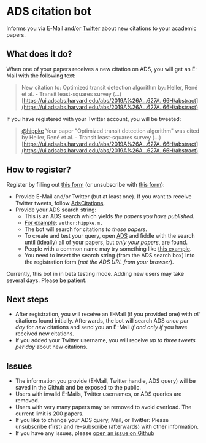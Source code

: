 ADS citation bot
====================
Informs you via E-Mail and/or [Twitter](https://twitter.com/AdsCitations) about new citations to your academic papers.

## What does it do?
When one of your papers receives a new citation on ADS, you will get an E-Mail with the following text:

> New citation to:
Optimized transit detection algorithm
by: Heller, René et al. - Transit least-squares survey (...)
[https://ui.adsabs.harvard.edu/abs/2019A%26A...627A..66H/abstract](https://ui.adsabs.harvard.edu/abs/2019A%26A...627A..66H/abstract)


If you have registered with your Twitter account, you will be tweeted:

> [@hippke](https://twitter.com/hippke) Your paper "Optimized transit detection algorithm" 
was cited by Heller, René et al. - Transit least-squares survey (...) 
[https://ui.adsabs.harvard.edu/abs/2019A%26A...627A..66H/abstract](https://ui.adsabs.harvard.edu/abs/2019A%26A...627A..66H/abstract)

## How to register?
Register by filling out [this form](https://docs.google.com/forms/d/e/1FAIpQLSejpaPLTVaI3KZZcgvPGBLwmkn26yMX5MpGwf9kQINzGC8Olw/viewform?vc=0&c=0&w=1) (or unsubscribe with [this form](https://docs.google.com/forms/d/e/1FAIpQLScYMA3eXCcZ0J2GF7DwLSFKfWPnqBkQ6vrkYWm9dHk0sD5-Pw/viewform?vc=0&c=0&w=1&usp=mail_form_link)):
- Provide E-Mail and/or Twitter (but at least one). If you want to receive Twitter tweets, follow [AdsCitations](https://twitter.com/AdsCitations).
- Provide your ADS search string:
  - This is an ADS search which yields *the papers you have published*.
  - [For example](https://ui.adsabs.harvard.edu/search/q=%20author%3A%22hippke%2Cm.%22&sort=date%20desc%2C%20bibcode%20desc&p_=0): `author:hippke,m.`
  - The bot will search for citations *to these papers*.
  - To create and test your query, open [ADS](https://ui.adsabs.harvard.edu/) and fiddle with the search until (ideally) all of your papers, but *only your papers*, are found.
  - People with a common name may try something like [this example](https://ui.adsabs.harvard.edu/search/q=author%3A(%22Heller%2C%20R%22)%20AND%20NOT%20author%3A%22Sarkar%2C%20S%22%20AND%20NOT%20author%3A%22Abdou%2C%20Y%22%20AND%20pubdate%3A%5B2009-01%20TO%209999-12%5D%20AND%20database%3Aastronomy%20AND%20property%3Arefereed&sort=date%20desc%2C%20bibcode%20desc&p_=0).
  - You need to insert the search string (from the ADS search box) into the registration form (*not the ADS URL from your browser*).

Currently, this bot in in beta testing mode. Adding new users may take several days. Please be patient.

## Next steps
- After registration, you will receive an E-Mail (if you provided one) with *all* citations found initially. Afterwards, the bot will search ADS *once per day* for *new* citations and send you an E-Mail *if and only if* you have received new citations.
- If you added your Twitter username, you will receive *up to three tweets per day* about new citations.

## Issues
- The information you provide (E-Mail, Twitter handle, ADS query) will be saved in the Github and be exposed to the public.
- Users with invalid E-Mails, Twitter usernames, or ADS queries are removed.
- Users with very many papers may be removed to avoid overload. The current limit is 200 papers.
- If you like to change your ADS query, Mail, or Twitter: Please unsubscribe (first) and re-subscribe (afterwards) with other information.
- If you have any issues, please [open an issue on Github](https://github.com/hippke/adsbot/issues)
